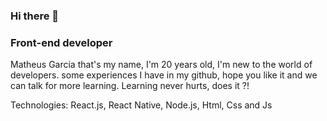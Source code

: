 ### Hi there 👋

### Front-end developer

Matheus Garcia that's my name, I'm 20 years old, I'm new to the world of developers. some experiences I have in my github, hope you like it and we can talk for more learning. Learning never hurts, does it ?!

Technologies: React.js, React Native, Node.js, Html, Css and Js
